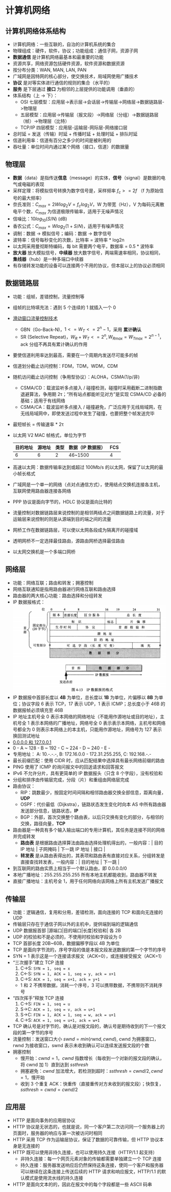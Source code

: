 # 计算机网络

## 计算机网络体系结构

* 计算机网络：一些互联的，自治的计算机系统的集合
* 物理组成：硬件，软件，协议；功能组成：通信子网，资源子网
* **数据通信** 是计算机网络最基本和最重要的功能
* 资源共享，网络资源包括硬件资源，软件资源和数据资源
* 按分布分类：WAN, MAN, LAN, PAN
* 广域网是因特网的核心部分，使交换技术，局域网使用广播技术
* **协议** 是对等实体进行通信的规则的集合（水平的）
* **服务** 是下层通过 **接口** 为相邻的上层提供的功能调用（垂直的）
* 体系结构（上 -> 下）：
  * OSI 七层模型：应用层->表示层->会话层->传输层->网络层->数据链路层->物理层
  * 五层模型：应用层->传输层（报文段）->网络层（分组）->数据链路层（帧）->物理层（比特）
  * TCP/IP 四层模型：应用层-运输层-网际层-网络接口层
* 总时延 = 发送（传输）时延 + 传播时延 + 处理时延 + 排队时延
* 信道利用率：信道有百分之多少的时间是被利用的
* 吞吐量：单位时间内通过某个网络（接口，信道）的数据量

## 物理层

* **数据**（data）是指传送**信息**（message）的实体，**信号**（signal）是数据的电气或电磁的表现
* 采样定理：将模拟信号转换为数字信号是，采样频率 $f_c >= 2f$ （f 为原始信号的最大频率）
* 奈氏准则：$C_{max} = 2Wlog_2V = f_clog_2V$，W 为带宽（Hz），V 为每码元离散电平个数，$C_{max}$ 为信道极限传输率，适用于无噪声情况
* 信噪比：$10log_{10}(S/N)$ (dB)
* 香农公式：$C_{max} = Wlog_2(1+S/N)$，适用于有噪声情况
* 调制：数据 -> 模拟信号；编码：数据 -> 数字信号
* 波特率：信号每秒变化的次数，比特率 = 波特率 * log2n
* 以太网采用曼彻斯特编码，每 bit 需要两个电平，数据率 = 0.5 * 波特率
* **放大器** 放大模拟信号，**中续器** 放大数字信号，两端需速率相同，协议相同，**集线器**（hub）是一种多端口中续器
* 有存储转发功能的设备可以连接两个不用的协议，但本层以上的协议必须相同

## 数据链路层

* 功能：组帧，差错控制，流量控制等
* 组帧的比特填充法：遇到 5 个连续的 1 就插入一个 0
* [滑动窗口流量控制技术](https://blog.yfxie.com/comparison-of-network-gbn-sr-and-tcp/)
  * GBN（Go-Back-N)，$1 <= W_T <=2^n-1$，采用 **累计确认**
  * SR (Selective Repeat)，$W_R + W_T <= 2^n, W_{Rmax}=W_{Tmax}=2^{n-1}$，ack 分组不再具有累计确认的作用
* 要使信道利用率达到最高，需要在一个周期内发送尽可能多的帧
* 信道划分截止访问控制：FDM，TDM，WDM，CDM
* 随机访问截止访问控制（争用型协议）：ALOHA，CSMA(1/p/非)
  * CSMA/CD：载波监听多点接入 / 碰撞检测，碰撞时采用截断二进制指数退避算法，争用期 2τ；“所有站点都能听见对方”是实现 CSMA/CD 必备的基础；适用于有线网络
  * CSMA/CA：载波监听多点接入 / 碰撞避免，广泛应用于无线局域网，在无线局域网中，即使发送过程中发生了碰撞，也要把整个帧发送完毕
* 最短帧长 = 传输速率 * 2τ
* 以太网 V2 MAC 帧格式，单位为字节

  |目的地址|源地址|类型|数据（IP 数据报）|FCS|
  |---|---|---|---|---|
  |6|6|2|46~1500|4|

* 高速以太网：数据传输率达到或超过 100Mb/s 的以太网，保留了以太网的最小帧长格式
* 广域网是一个单一的网络（点对点通信方式），使用结点交换机连接各主机，互联网使用路由器连接各网络
* PPP 协议是面向字节的，HDLC 协议是面向比特的
* 流量控制对数据链路层来说控制的是相邻两结点之间数据链路上的流量，对于运输层来说控制的则是从源端到目的端之间的流量
* 网桥工作在数据链路层，可以使以太网各段成为隔离开的碰撞域
* 透明网桥不一定选择最佳路由，源路由网桥选择最佳路由
* 以太网交换机是一个多端口网桥

## 网络层

* 功能：网络互联；路由和转发；拥塞控制
* 网络互联通知是指用路由器进行网络互联和路由选择
* 路由器的两大核心功能：路由选择和分组转发
* IP 数据报格式：
   ![image](https://raw.githubusercontent.com/csJd/res/master/pic/85c05fb1-5546-4c50-9221-21f231cdc8c5.1ca155j5ug8.jpg)
* IP 数据报中首部长度以 **4B** 为单位，总长度以 **1B** 为单位，片偏移以 **8B** 为单位；协议字段 6 表示 TCP，17 表示 UDP，1 表示 ICMP；总长度小于 46B 的数据报帧必须填充至 46B
* IP 地址主机号全 0 表示本网络的网络地址（不能用作源地址或目的地址），主机号全 1 表示本网络的广播地址，网络号全 0 表示表示本网络，主机号和网络号都全为 0 则表示本网络上的本主机，只能用作源地址，网络号为 127 表示换回测试地址
* [0.0.0.0 和 127.0.0.1](https://stackoverflow.com/questions/20778771/what-is-the-difference-between-0-0-0-0-127-0-0-1-and-localhost)
* 0 - A ~ 128 - B ~ 192 - C ~ 224 - D ~ 240 - E -
* 专用地址： A: 10.-.-.-, B: 172.16.0.0 - 172.31.255.255, C: 192.168.-.-
* 最长前缀匹配：使用 CIDR 时，应从匹配结果中选择具有最长网络前缀的路由
* PING 使用了 ICMP 的询问报文中的回送请求和回答报文
* IPv6 不允许分片，具有更简单的 IP 数据报头（只含 8 个字段），没有校验和
* 分组和排序由传输层完成，分段（片）和重组由网络层完成
* 路由协议：
  * RIP：跳数最少，按固定时间间隔和相邻路由器交换全部信息，距离向量，**UDP**
  * OSPF：代价最低（Dijkstra），链路状态发生变化时向本 AS 中所有路由器发送部分信息，链路状态，**IP**
  * BGP：外部，首次交换整个路由表，以后只交换有变化的部分，与相邻的交换，路径向量，**TCP**
* 路由器是一种具有多个输入输出端口的专用计算机，其任务是连接不同的网络并完成转发
  * **路由表** 是根据路由选择算法由路由选择处理机得出的，一般内容：| 目的 IP 地址 | 子网掩码 | 下一跳 IP 地址 | 接口 |
  * **转发表** 是从路由表得出的，其表项和路由表有直接对应关系，分组转发是直接查找转发表，一般内容：| 目的地址 | 下一跳 |
* 到互联网的路由实质上相当于一个默认路由，即 0.0.0.0/0
* 本地广播地址：255.255.255.255 所有本地主机都能收到，路由器不转发
* 直接广播地址：主机号全 1，用于任何网络向该网络上所有主机发送广播报文

## 传输层

* 功能：逻辑通信，复用和分用，差错检测，面向连接的 TCP 和面向无连接的 UDP
* 传输层只存在于通信子网以外的主机中，提供端到端的逻辑通信
* UDP 数据报首部 |源端口|目的端口|长度|校验和| 各 2B
* UDP 的校验和不是必须的，不使用时校验和字段设为 0
* TCP 首部长度 20B~60B，数据偏移字段以 4B 为单位
* TCP 是面向字节流的，序号字段的值是本报文段发送数据的第一个字节的序号
* SYN = 1 表示这是一个连接请求报文（ACK=0），或连接接受报文（ACK=1）
* “三次握手”建立 TCP 连接
  1. C->S: `SYN = 1, seq = x`
  2. C<-S: `SYN = 1, ACK = 1, seq = y, ack = x+1`
  3. C->S: `ACK = 1, seq = x+1, ack = y+1`
  * 1 和 2 不携带数据，消耗一个序号，3 可以携带数据，不携带则不消耗序号
* “四次挥手”释放 TCP 连接
  1. C->S: `FIN = 1, seq = u`
  2. S->C: `ACK = 1, seq = v, ack = u+1`
  3. S->C: `FIN = 1, ACK = 1, seq = w, ack = u+1`
  4. C->S: `ACK = 1, seq = u+1, ack = w+1`
* TCP 确认号是对字节的，确认是对报文段的，确认号是期待收到的下一个报文段的第一字节的序号
* 流量控制：发送窗口大小 $swnd = min\{rwnd, cwnd\}$, cwnd 为拥塞窗口，rwnd 为接收窗口，swnd 表示未收到确认可以连续发送报文段的个数
* 拥塞控制
  * 慢开始：$cwnd = 1$，$cwnd$ 指数增长（每收到一个对新的报文段的确认，将 cwnd 加 1）直到达到 $ssthresh$
  * 拥塞避免：$cwnd$ 加法增大，若检测到超时：$ssthresh = cwnd/2, cwnd = 1$，慢开始
  * 收到 3 个重复 ACK：快重传（直接重传对方未收到的报文段）；快恢复，$ssthresh = cwnd = cwnd/2$

## 应用层

* HTTP 是面向事务的应用层协议
* HTTP 协议是无状态的，也就是说，同一个客户第二次访问同一个服务器上的页面时，服务器的响应与第一次被访问时相同
* HTTP 采用 TCP 作为运输层协议，保证了数据的可靠传输，但 HTTP 协议本身是无连接的
* HTTP 既可以使用非持久连接，也可以使用持久连接（HTTP/1.1 起支持）
  * 非持久连接：每一个网页元素对象的传输都需要单独建立一个 TCP 连接
  * 持久连接：服务器发送响应后仍然保持这条连接，使同一个客户和服务器可以继续在这条连接上传送后续的 HTTP 请求和响应报文，HTTP/1.1 的默认模式是使用流水线的持久连接
* HTTP 是面向文本的的，因此在报文中的每个字段都是一些 ASCII 码串
